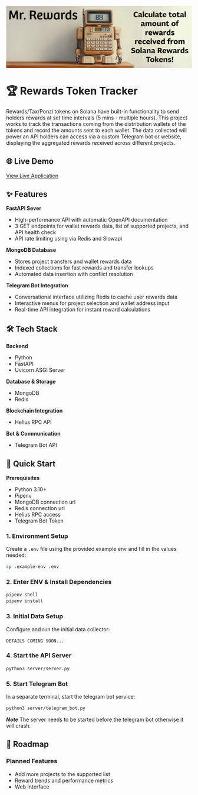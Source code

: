 ![banner_mr_rewards](/assets/mr-rewards-banner.png)

# 🏆 Rewards Token Tracker

Rewards/Tax/Ponzi tokens on Solana have built-in functionality to send holders rewards at set time intervals (5 mins - multiple hours). This project works to track the transactions coming from the distribution wallets of the tokens and record the amounts sent to each wallet. The data collected will power an API holders can access via a custom Telegram bot or website, displaying the aggregated rewards received across different projects.

## 🌐 Live Demo

[View Live Application](https://t.me/mr_rewards_bot)

## ✨ Features

**FastAPI Sever**

- High-performance API with automatic OpenAPI documentation
- 3 GET endpoints for wallet rewards data, list of supported projects, and API health check
- API rate limiting using via Redis and Slowapi

**MongoDB Database**

- Stores project transfers and wallet rewards data
- Indexed collections for fast rewards and transfer lookups
- Automated data insertion with conflict resolution

**Telegram Bot Integration**

- Conversational interface utilizing Redis to cache user rewards data
- Interactive menus for project selection and wallet address input
- Real-time API integration for instant reward calculations

## 🛠 Tech Stack

**Backend**

- Python
- FastAPI
- Uvicorn ASGI Server

**Database & Storage**

- MongoDB
- Redis

**Blockchain Integration**

- Helius RPC API

**Bot & Communication**

- Telegram Bot API

## 🚀 Quick Start

**Prerequisites**

- Python 3.10+
- Pipenv
- MongoDB connection url
- Redis connection url
- Helius RPC access
- Telegram Bot Token

### 1. Environment Setup

Create a `.env` file using the provided example env and fill in the values needed:

```bash
cp .example-env .env
```

### 2. Enter ENV & Install Dependencies

```bash
pipenv shell
pipenv install
```

### 3. Initial Data Setup

Configure and run the initial data collector:

```
DETAILS COMING SOON...
```

### 4. Start the API Server

```bash
python3 server/server.py
```

### 5. Start Telegram Bot

In a separate terminal, start the telegram bot service:

```bash
python3 server/telegram_bot.py
```

**_Note_** The server needs to be started before the telegram bot otherwise it will crash.

## 🔮 Roadmap

### Planned Features

- Add more projects to the supported list
- Reward trends and performance metrics
- Web Interface
